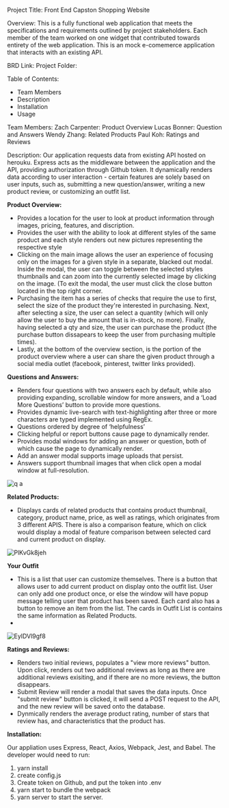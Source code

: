 Project Title: Front End Capston Shopping Website

Overview: This is a fully functional web application that meets the specifications and requirements outlined by project stakeholders. Each member of the team worked on one widget that contributed towards entirety of the web application. This is an mock e-comemerce application that interacts with an existing API.  

BRD Link:
Project Folder: 

Table of Contents: 
- Team Members
- Description
- Installation
- Usage


Team Members:
Zach Carpenter: Product Overview
Lucas Bonner: Question and Answers 
Wendy Zhang: Related Products
Paul Koh: Ratings and Reviews

Description: 
Our application requests data from existing API hosted on herouku. Express acts as the middleware between the application and the API, providing authorization through Github token. It dynamically renders data according to user interaction - certain features are solely based on user inputs, such as, submitting a new question/answer, writing a new product review, or customizing an outfit list.
 

**Product Overview:**

- Provides a location for the user to look at product information through images, pricing, features, and discription. 
- Provides the user with the ability to look at different styles of the same product and each style renders out new pictures representing the respective style
- Clicking on the main image allows the user an experience of focusing only on the images for a given style in a separate, blacked out modal. Inside the modal, the user can toggle between the selected styles thumbnails and can zoom into the currently selected image by clicking on the image. (To exit the modal, the user must click the close button located in the top right corner.
- Purchasing the item has a series of checks that require the use to first, select the size of the product they're interested in purchasing. Next, after selecting a size, the user can select a quantity (which will only allow the user to buy the amount that is in-stock, no more). Finally, having selected a qty and size, the user can purchase the product (the purchase button dissapears to keep the user from purchasing multiple times).
- Lastly, at the bottom of the overview section, is the portion of the product overview where a user can share the given product through a social media outlet (facebook, pinterest, twitter links provided).


**Questions and Answers:**

- Renders four questions with two answers each by default, while also providing expanding, scrollable window for more answers, and a ‘Load More Questions’ button to provide more questions.
- Provides dynamic live-search with text-highlighting after three or more characters are typed implemented using RegEx. 
- Questions ordered by degree of ‘helpfulness’
- Clicking helpful or report buttons cause page to dynamically render.
- Provides modal windows for adding an answer or question, both of which cause the page to dynamically render.
- Add an answer modal supports image uploads that persist.
- Answers support thumbnail images that when click open a modal window at full-resolution.

![q a](https://user-images.githubusercontent.com/66486962/163690654-e768b234-34ce-4696-a5aa-ca904cf147f8.gif)


**Related Products:**

- Displays cards of related products that contains product thumbnail, category, product name, price, as well as ratings, which originates from 3 different APIS. There is also a comparison feature, which on click would display a modal of feature comparison between selected card and current product on display.

![PlKvGk8jeh](https://user-images.githubusercontent.com/96356348/163690549-d1e80f8e-1eb6-4e7f-9b1b-ab6bffed8634.gif)


**Your Outfit**
- This is a list that user can customize themselves. There is a button that allows user to add current product on display onto the outfit list. User can only add one product once, or else the window will have popup message telling user that product has been saved. Each card also has a button to remove an item from the list. The cards in Outfit List is contains the same information as Related Products.
- 
![EyIDVl9gf8](https://user-images.githubusercontent.com/96356348/163690276-70598c35-4313-4faa-b95e-21687498d70a.gif)

**Ratings and Reviews:**

- Renders two initial reviews, populates a "view more reviews" button. Upon click, renders out two additional reviews as long as there are additional reviews exisiting, and if there are no more reviews, the button disappears.
- Submit Review will render a modal that saves the data inputs. Once "submit review" button is clicked, it will send a POST request to the API, and the new review will be saved onto the database.
- Dynmically renders the average product rating, number of stars that review has, and characteristics that the product has.


**Installation:**

Our appliation uses Express, React, Axios, Webpack, Jest, and Babel. The developer would need to run:
1. yarn install
2. create config.js
3. Create token on Github, and put the token into .env
4. yarn start to bundle the webpack
5. yarn server to start the server. 




